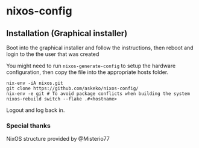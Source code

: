 # nixos-config
## Installation (Graphical installer)
Boot into the graphical installer and follow the instructions, then reboot and login to the the user that was created

You might need to run `nixos-generate-config` to setup the hardware configuration, then copy the file into the appropriate hosts folder.

```
nix-env -iA nixos.git
git clone https://github.com/askeko/nixos-config/
nix-env -e git # To avoid package conflicts when building the system
nixos-rebuild switch --flake .#<hostname>
```

Logout and log back in.

### Special thanks
NixOS structure provided by @Misterio77
